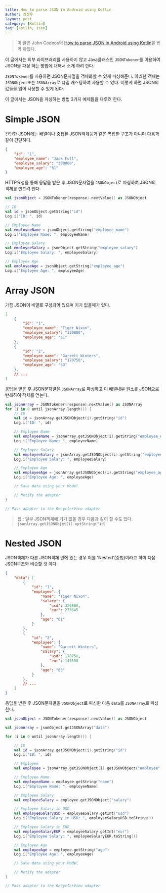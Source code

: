 ```yaml
---
title: How to parse JSON in Android using Kotlin
author: 강성우
layout: post
category: [Kotlin]
tag: [kotlin, json]
---
```


> 이 글은 John Codeos의 [How to parse JSON in Android using Kotlin](https://johncodeos.com/how-to-parse-json-in-android-using-kotlin/)을 번역 하였다. 

이 글에서는 외부 라이브러리를 사용하지 않고 Java클래스인 `JSONTokener`를 이용하여 JSON을 파싱 하는 방법에 대해서 소개 하려 한다. 

`JSONTokener`를 사용하면 JSON문자열을 객체화할 수 있게 파싱해준다. 이러한 객체는 `JSONObject`또는 `JSONArray`로 타입 캐스팅하여 사용할 수 있다. 이렇게 하면 JSON의 값들을 읽어 사용할 수 있게 된다. 

이 글에서는 JSON을 파싱하는 방법 3가지 예제들을 다루려 한다. 

# Simple JSON

간단한 JSON에는 배열이나 중첩된 JSON객체등과 같은 복잡한 구조가 아니며 다음과 같이 간단하다.

```json
{
    "id": "1",
    "employee_name": "Jack Full",
    "employee_salary": "300800",
    "employee_age": "61"
}
```

HTTP요청을 통해 응답을 받은 후 JSON문자열을 `JSONObject`로 파싱하여 JSON의 객체를 만드려 한다. 

```kotlin
val jsonObject = JSONTokener(response).nextValue() as JSONObject

// ID
val id = jsonObject.getString("id")
Log.i("ID: ", id)

// Employee Name
val employeeName = jsonObject.getString("employee_name")
Log.i("Employee Name: ", employeeName)

// Employee Salary
val employeeSalary = jsonObject.getString("employee_salary")
Log.i("Employee Salary: ", employeeSalary)

// Employee Age
val employeeAge = jsonObject.getString("employee_age")
Log.i("Employee Age: ", employeeAge)
```

# Array JSON

가끔 JSON이 배열로 구성되어 있으며 키가 없을때가 있다. 

```json
[
    {
        "id": "1",
        "employee_name": "Tiger Nixon",
        "employee_salary": "320800",
        "employee_age": "61"
    },
    {
        "id": "2",
        "employee_name": "Garrett Winters",
        "employee_salary": "170750",
        "employee_age": "63"
    },
    // ...
]
```

응답을 받은 후 JSON문자열을 `JSONArray`로 파싱하고 이 배열내부 원소를 JSON으로 반복하여 객체를 얻는다. 

```kotlin
val jsonArray = JSONTokener(response).nextValue() as JSONArray
for (i in 0 until jsonArray.length()) {
    // ID
    val id = jsonArray.getJSONObject(i).getString("id")
    Log.i("ID: ", id)

    // Employee Name
    val employeeName = jsonArray.getJSONObject(i).getString("employee_name")
    Log.i("Employee Name: ", employeeName)

    // Employee Salary
    val employeeSalary = jsonArray.getJSONObject(i).getString("employee_salary")
    Log.i("Employee Salary: ", employeeSalary)

    // Employee Age
    val employeeAge = jsonArray.getJSONObject(i).getString("employee_age")
    Log.i("Employee Age: ", employeeAge)

    // Save data using your Model

    // Notify the adapter
}

// Pass adapter to the RecyclerView adapter
```

> 팁 : 일부 JSON객체에 키가 없을 경우 다음과 같이 할 수도 있다. `jsonArray.getJSONObjet(i).optString("id)`

# Nested JSON

JSON객체가 다른 JSON객체 안에 있는 경우 이를 'Nested'(중첩)이라고 하며 다음 JSON구조와 비슷할 것 이다. 

```json
{
    "data": [
        {
            "id": "1",
            "employee": {
                "name": "Tiger Nixon",
                "salary": {
                    "usd": 320800,
                    "eur": 273545
                },
                "age": "61"
            }
        },
        {
            "id": "2",
            "employee": {
                "name": "Garrett Winters",
                "salary": {
                    "usd": 170750,
                    "eur": 145598
                },
                "age": "63"
            }
        },
        // ...
    ]
}
```

응답을 받은 후 JSON문자열을 `JSONObject`로 파싱한 다음 `data`를 `JSONArray`로 파싱한다. 

```kotlin
val jsonObject = JSONTokener(response).nextValue() as JSONObject

val jsonArray = jsonObject.getJSONArray("data")

for (i in 0 until jsonArray.length()) {

    // ID
    val id = jsonArray.getJSONObject(i).getString("id")
    Log.i("ID: ", id)

    // Employee
    val employee = jsonArray.getJSONObject(i).getJSONObject("employee")

    // Employee Name
    val employeeName = employee.getString("name")
    Log.i("Employee Name: ", employeeName)

    // Employee Salary
    val employeeSalary = employee.getJSONObject("salary")

    // Employee Salary in USD
    val employeeSalaryUSD = employeeSalary.getInt("usd")
    Log.i("Employee Salary in USD: ", employeeSalaryUSD.toString())

    // Employee Salary in EUR
    val employeeSalaryEUR = employeeSalary.getInt("eur")
    Log.i("Employee Salary: ", employeeSalaryEUR.toString())

    // Employee Age
    val employeeAge = employee.getString("age")
    Log.i("Employee Age: ", employeeAge)

    // Save data using your Model

    // Notify the adapter
}

// Pass adapter to the RecyclerView adapter
```
